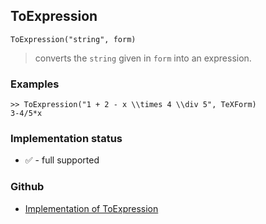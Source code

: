 ## ToExpression

```
ToExpression("string", form)
```

> converts the `string` given in `form` into an expression.
   
### Examples

```
>> ToExpression("1 + 2 - x \\times 4 \\div 5", TeXForm)
3-4/5*x
```






### Implementation status

* &#x2705; - full supported

### Github

* [Implementation of ToExpression](https://github.com/axkr/symja_android_library/blob/master/symja_android_library/matheclipse-core/src/main/java/org/matheclipse/core/builtin/StringFunctions.java#L3025) 
